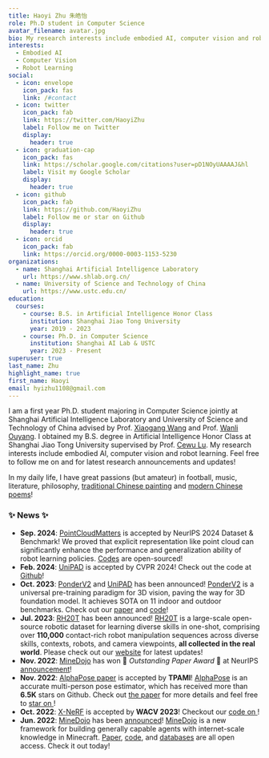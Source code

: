```yaml
---
title: Haoyi Zhu 朱皓怡
role: Ph.D student in Computer Science
avatar_filename: avatar.jpg
bio: My research interests include embodied AI, computer vision and robot learning.
interests:
  - Embodied AI
  - Computer Vision
  - Robot Learning
social:
  - icon: envelope
    icon_pack: fas
    link: /#contact
  - icon: twitter
    icon_pack: fab
    link: https://twitter.com/HaoyiZhu
    label: Follow me on Twitter
    display:
      header: true
  - icon: graduation-cap
    icon_pack: fas
    link: https://scholar.google.com/citations?user=pD1NOyUAAAAJ&hl
    label: Visit my Google Scholar
    display:
      header: true
  - icon: github
    icon_pack: fab
    link: https://github.com/HaoyiZhu
    label: Follow me or star on Github
    display:
      header: true
  - icon: orcid
    icon_pack: fab
    link: https://orcid.org/0000-0003-1153-5230
organizations:
  - name: Shanghai Artificial Intelligence Laboratory
    url: https://www.shlab.org.cn/
  - name: University of Science and Technology of China
    url: https://www.ustc.edu.cn/
education:
  courses:
    - course: B.S. in Artificial Intelligence Honor Class
      institution: Shanghai Jiao Tong University
      year: 2019 - 2023
    - course: Ph.D. in Computer Science
      institution: Shanghai AI Lab & USTC
      year: 2023 - Present
superuser: true
last_name: Zhu
highlight_name: true
first_name: Haoyi
email: hyizhu1108@gmail.com
---
```

I am a first year Ph.D. student majoring in Computer Science jointly at Shanghai Artificial Intelligence Laboratory and University of Science and Technology of China advised by Prof. [Xiaogang Wang](http://www.ee.cuhk.edu.hk/~xgwang/) and Prof. [Wanli Ouyang](https://wlouyang.github.io/). I obtained my B.S. degree in Artificial Intelligence Honor Class at Shanghai Jiao Tong University supervised by Prof. [Cewu Lu](https://mvig.sjtu.edu.cn/). My research interests include embodied AI, computer vision and robot learning. Feel free to follow me on [<i class="fa-brands fa-twitter"></i>](https://twitter.com/HaoyiZhu) and [<i class="fa-brands fa-github"></i>](https://github.com/HaoyiZhu) for latest research announcements and updates!

In my daily life, I have great passions (but amateur) in football, music, literature, philosophy, [traditional Chinese painting](#gallery) and [modern Chinese poems](#poems)!

### ✨ **News** ✨

- **Sep. 2024**: [PointCloudMatters](https://arxiv.org/abs/2402.02500) is accepted by NeurIPS 2024 Dataset & Benchmark! We proved that explicit representation like point cloud can significantly enhance the performance and generalization ability of robot learning policies. [Codes](https://github.com/HaoyiZhu/PointCloudMatters) are open-sourced!
- **Feb. 2024**: [UniPAD](https://arxiv.org/abs/2310.08370) is accepted by CVPR 2024! Check out the code at [Github](https://github.com/Nightmare-n/UniPAD)!
- **Oct. 2023**: [PonderV2](https://arxiv.org/abs/2310.08586) and [UniPAD](https://arxiv.org/abs/2310.08370) has been announced! [PonderV2](https://arxiv.org/abs/2310.08586) is a universal pre-training paradigm for 3D vision, paving the way for 3D foundation model. It achieves SOTA on 11 indoor and outdoor benchmarks. Check out our [paper](https://arxiv.org/abs/2310.08586) and [code](https://github.com/OpenGVLab/PonderV2)!
- **Jul. 2023**: [RH20T](https://rh20t.github.io/) has been announced! [RH20T](https://rh20t.github.io/) is a large-scale open-source robotic dataset for learning diverse skills in one-shot, comprising over **110,000** contact-rich robot manipulation sequences across diverse skills, contexts, robots, and camera viewpoints, **all collected in the real world**. Please check out our [website](https://rh20t.github.io/) for latest updates!
- **Nov. 2022**: [MineDojo](https://minedojo.org/) has won 🎉 *Outstanding Paper Award* 🎉 at NeurIPS [announcement](https://neurips.cc/virtual/2022/awards_detail)!
- **Nov. 2022**: [AlphaPose paper](http://arxiv.org/abs/2211.03375) is accepted by **TPAMI**! [AlphaPose](https://github.com/MVIG-SJTU/AlphaPose) is an accurate multi-person pose estimator, which has received more than **6.5K** stars on Github. Check out [the paper](https://arxiv.org/pdf/2211.03375.pdf) for more details and feel free to [star on  <i class="fa-brands fa-github"></i>](https://github.com/MVIG-SJTU/AlphaPose)!
- **Oct. 2022**: [X-NeRF](https://arxiv.org/abs/2210.05135) is accepted by **WACV 2023**! Checkout our [code on  <i class="fa-brands fa-github"></i>](https://github.com/HaoyiZhu/XNeRF)!
- **Jun. 2022**: [MineDojo](https://minedojo.org/) has been [announced](https://twitter.com/DrJimFan/status/1540381991052247041)! [MineDojo](https://minedojo.org/) is a new framework for building generally capable agents with internet-scale knowledge in Minecraft. [Paper](https://arxiv.org/abs/2206.08853), [code](https://github.com/MineDojo/MineDojo), and [databases](https://minedojo.org/knowledge_base.html) are all open access. Check it out today!
